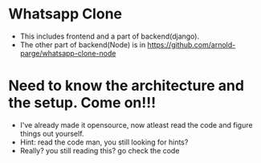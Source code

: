 # Whatsapp Clone
- This includes frontend and a part of backend(django).
- The other part of backend(Node) is in https://github.com/arnold-parge/whatsapp-clone-node

# Need to know the architecture and the setup. Come on!!!
- I've already made it opensource, now atleast read the code and figure things out yourself.
- Hint: read the code man, you still looking for hints?
- Really? you still reading this? go check the code

